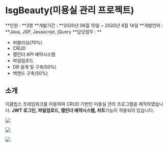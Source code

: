 # IsgBeauty(미용실 관리 프로젝트)

**인원 : **3명
**개발기간 : **2020년 06월 10일 ~ 2020년 8월 14일
**개발언어 : **Java, JSP, Javascript, jQuery
**담당업무 : **
  
  - 퍼블리싱(70%)
  - CRUD
  - 캘린더 API 예약시스템
  - 파일업로드
  - DB 설계 및 구축(50%)
  - 백엔드 구축(50%)

## 소개
이클립스 프레임워크를 이용하여 CRUD 기반인 미용실 관리 프로그램을 제작하였습니다.
**JWT 로그인, 파일업로드, 캘린더 예약시스템, 차트**기능이 적용되어 있습니다. 

![](https://images.velog.io/images/ieed0205/post/bc91bbbf-309a-4ab2-b312-eff2cfaf044d/1.png)

![](https://images.velog.io/images/ieed0205/post/3c2a5212-39ee-4695-b2b4-7a73b0445b86/2.png)

![](https://images.velog.io/images/ieed0205/post/394681ee-c58a-4a54-bfe1-1c0ee3084013/3.png)
